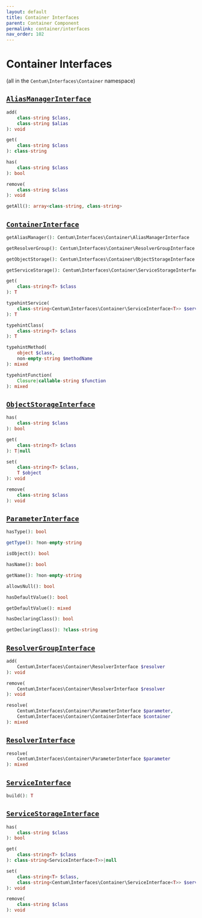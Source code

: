 ```yaml
---
layout: default
title: Container Interfaces
parent: Container Component
permalink: container/interfaces
nav_order: 102
---
```




# Container Interfaces

(all in the `Centum\Interfaces\Container` namespace)



## [`AliasManagerInterface`](https://github.com/SidRoberts/centum/blob/main/src/Interfaces/Container/AliasManagerInterface.php)

```php
add(
    class-string $class,
    class-string $alias
): void
```

```php
get(
    class-string $class
): class-string
```

```php
has(
    class-string $class
): bool
```

```php
remove(
    class-string $class
): void
```

```php
getAll(): array<class-string, class-string>
```



## [`ContainerInterface`](https://github.com/SidRoberts/centum/blob/main/src/Interfaces/Container/ContainerInterface.php)

```php
getAliasManager(): Centum\Interfaces\Container\AliasManagerInterface
```

```php
getResolverGroup(): Centum\Interfaces\Container\ResolverGroupInterface
```

```php
getObjectStorage(): Centum\Interfaces\Container\ObjectStorageInterface
```

```php
getServiceStorage(): Centum\Interfaces\Container\ServiceStorageInterface
```

```php
get(
    class-string<T> $class
): T
```

```php
typehintService(
    class-string<Centum\Interfaces\Container\ServiceInterface<T>> $serviceClass
): T
```

```php
typehintClass(
    class-string<T> $class
): T
```

```php
typehintMethod(
    object $class,
    non-empty-string $methodName
): mixed
```

```php
typehintFunction(
    Closure|callable-string $function
): mixed
```



## [`ObjectStorageInterface`](https://github.com/SidRoberts/centum/blob/main/src/Interfaces/Container/ObjectStorageInterface.php)

```php
has(
    class-string $class
): bool
```

```php
get(
    class-string<T> $class
): T|null
```

```php
set(
    class-string<T> $class,
    T $object
): void
```

```php
remove(
    class-string $class
): void
```



## [`ParameterInterface`](https://github.com/SidRoberts/centum/blob/main/src/Interfaces/Container/ParameterInterface.php)

```php
hasType(): bool
```

```php
getType(): ?non-empty-string
```

```php
isObject(): bool
```

```php
hasName(): bool
```

```php
getName(): ?non-empty-string
```

```php
allowsNull(): bool
```

```php
hasDefaultValue(): bool
```

```php
getDefaultValue(): mixed
```

```php
hasDeclaringClass(): bool
```

```php
getDeclaringClass(): ?class-string
```



## [`ResolverGroupInterface`](https://github.com/SidRoberts/centum/blob/main/src/Interfaces/Container/ResolverGroupInterface.php)

```php
add(
    Centum\Interfaces\Container\ResolverInterface $resolver
): void
```

```php
remove(
    Centum\Interfaces\Container\ResolverInterface $resolver
): void
```

```php
resolve(
    Centum\Interfaces\Container\ParameterInterface $parameter,
    Centum\Interfaces\Container\ContainerInterface $container
): mixed
```



## [`ResolverInterface`](https://github.com/SidRoberts/centum/blob/main/src/Interfaces/Container/ResolverInterface.php)

```php
resolve(
    Centum\Interfaces\Container\ParameterInterface $parameter
): mixed
```



## [`ServiceInterface`](https://github.com/SidRoberts/centum/blob/main/src/Interfaces/Container/ServiceInterface.php)

```php
build(): T
```



## [`ServiceStorageInterface`](https://github.com/SidRoberts/centum/blob/main/src/Interfaces/Container/ServiceStorageInterface.php)

```php
has(
    class-string $class
): bool
```

```php
get(
    class-string<T> $class
): class-string<ServiceInterface<T>>|null
```

```php
set(
    class-string<T> $class,
    class-string<Centum\Interfaces\Container\ServiceInterface<T>> $service
): void
```

```php
remove(
    class-string $class
): void
```
